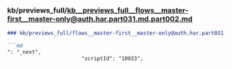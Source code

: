 ### kb/previews_full/kb__previews_full__flows__master-first__master-only@auth.har.part031.md.part002.md

```md
### kb/previews_full/flows__master-first__master-only@auth.har.part031.md (part 002)

```md
": "_next",
                        "scriptId": "10833",
       
```

```

```
